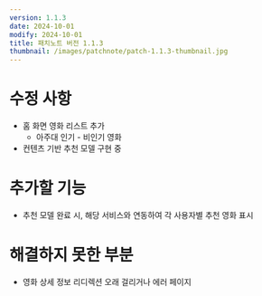 ```yaml
---
version: 1.1.3
date: 2024-10-01
modify: 2024-10-01
title: 패치노트 버전 1.1.3
thumbnail: /images/patchnote/patch-1.1.3-thumbnail.jpg
---
```

# 수정 사항
- 홈 화면 영화 리스트 추가
  - 아주대 인기 - 비인기 영화
- 컨텐츠 기반 추천 모델 구현 중

# 추가할 기능
- 추천 모델 완료 시, 해당 서비스와 연동하여 각 사용자별 추천 영화 표시

# 해결하지 못한 부분
- 영화 상세 정보 리디렉션 오래 걸리거나 에러 페이지
